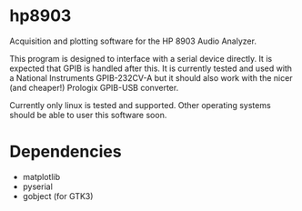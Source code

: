 hp8903
======

Acquisition and plotting software for the HP 8903 Audio Analyzer.

This program is designed to interface with a serial device
directly. It is expected that GPIB is handled after this. It is
currently tested and used with a National Instruments GPIB-232CV-A but
it should also work with the nicer (and cheaper!) Prologix GPIB-USB
converter.

Currently only linux is tested and supported. Other operating systems
should be able to user this software soon.

Dependencies
=====

* matplotlib
* pyserial
* gobject (for GTK3)
